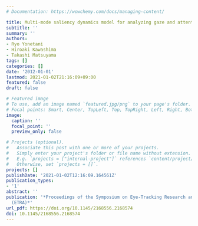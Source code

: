 ```yaml
---
# Documentation: https://wowchemy.com/docs/managing-content/

title: Multi-mode saliency dynamics model for analyzing gaze and attention
subtitle: ''
summary: ''
authors:
- Ryo Yonetani
- Hiroaki Kawashima
- Takashi Matsuyama
tags: []
categories: []
date: '2012-01-01'
lastmod: 2021-01-02T21:16:09+09:00
featured: false
draft: false

# Featured image
# To use, add an image named `featured.jpg/png` to your page's folder.
# Focal points: Smart, Center, TopLeft, Top, TopRight, Left, Right, BottomLeft, Bottom, BottomRight.
image:
  caption: ''
  focal_point: ''
  preview_only: false

# Projects (optional).
#   Associate this post with one or more of your projects.
#   Simply enter your project's folder or file name without extension.
#   E.g. `projects = ["internal-project"]` references `content/project/deep-learning/index.md`.
#   Otherwise, set `projects = []`.
projects: []
publishDate: '2021-01-02T12:16:09.164561Z'
publication_types:
- '1'
abstract: ''
publication: '*Proceedings of the Symposium on Eye-Tracking Research and Applications
  (ETRA)*'
url_pdf: https://doi.org/10.1145/2168556.2168574
doi: 10.1145/2168556.2168574
---
```

